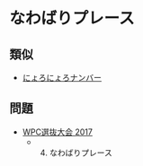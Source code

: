 # なわばりプレース

## 類似
- [にょろにょろナンバー](meanderingnumbers.md)

## 問題
- [WPC選抜大会 2017](../questions/jwpc2017.md)
	- 4. なわばりプレース
